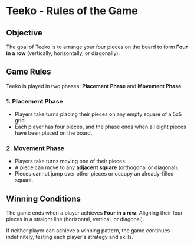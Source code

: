 # Teeko - Rules of the Game  

## Objective  
The goal of Teeko is to arrange your four pieces on the board to form **Four in a row** (vertically, horizontally, or diagonally).  

## Game Rules  

Teeko is played in two phases: **Placement Phase** and **Movement Phase**.  

### 1. Placement Phase  
- Players take turns placing their pieces on any empty square of a 5x5 grid.  
- Each player has four pieces, and the phase ends when all eight pieces have been placed on the board.  

### 2. Movement Phase  
- Players take turns moving one of their pieces.  
- A piece can move to any **adjacent square** (orthogonal or diagonal).  
- Pieces cannot jump over other pieces or occupy an already-filled square.  

## Winning Conditions  
The game ends when a player achieves **Four in a row**: Aligning their four pieces in a straight line (horizontal, vertical, or diagonal).  

If neither player can achieve a winning pattern, the game continues indefinitely, testing each player's strategy and skills.  

